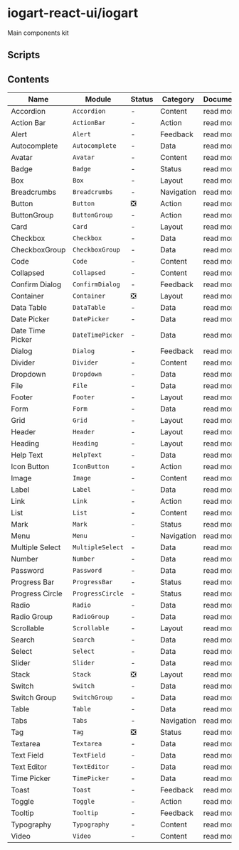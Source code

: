 # iogart-react-ui/iogart

Main components kit

## Scripts

## Contents

| Name             | Module           | Status | Category   | Documentation |
| ---------------- | ---------------- | ------ | ---------- | ------------- |
| Accordion        | `Accordion`      | -      | Content    | read more     |
| Action Bar       | `ActionBar`      | -      | Action     | read more     |
| Alert            | `Alert`          | -      | Feedback   | read more     |
| Autocomplete     | `Autocomplete`   | -      | Data       | read more     |
| Avatar           | `Avatar`         | -      | Content    | read more     |
| Badge            | `Badge`          | -      | Status     | read more     |
| Box              | `Box`            | -      | Layout     | read more     |
| Breadcrumbs      | `Breadcrumbs`    | -      | Navigation | read more     |
| Button           | `Button`         | ❎     | Action     | read more     |
| ButtonGroup      | `ButtonGroup`    | -      | Action     | read more     |
| Card             | `Card`           | -      | Layout     | read more     |
| Checkbox         | `Checkbox`       | -      | Data       | read more     |
| CheckboxGroup    | `CheckboxGroup`  | -      | Data       | read more     |
| Code             | `Code`           | -      | Content    | read more     |
| Collapsed        | `Collapsed`      | -      | Content    | read more     |
| Confirm Dialog   | `ConfirmDialog`  | -      | Feedback   | read more     |
| Container        | `Container`      | ❎     | Layout     | read more     |
| Data Table       | `DataTable`      | -      | Data       | read more     |
| Date Picker      | `DatePicker`     | -      | Data       | read more     |
| Date Time Picker | `DateTimePicker` | -      | Data       | read more     |
| Dialog           | `Dialog`         | -      | Feedback   | read more     |
| Divider          | `Divider`        | -      | Content    | read more     |
| Dropdown         | `Dropdown`       | -      | Data       | read more     |
| File             | `File`           | -      | Data       | read more     |
| Footer           | `Footer`         | -      | Layout     | read more     |
| Form             | `Form`           | -      | Data       | read more     |
| Grid             | `Grid`           | -      | Layout     | read more     |
| Header           | `Header`         | -      | Layout     | read more     |
| Heading          | `Heading`        | -      | Layout     | read more     |
| Help Text        | `HelpText`       | -      | Data       | read more     |
| Icon Button      | `IconButton`     | -      | Action     | read more     |
| Image            | `Image`          | -      | Content    | read more     |
| Label            | `Label`          | -      | Data       | read more     |
| Link             | `Link`           | -      | Action     | read more     |
| List             | `List`           | -      | Content    | read more     |
| Mark             | `Mark`           | -      | Status     | read more     |
| Menu             | `Menu`           | -      | Navigation | read more     |
| Multiple Select  | `MultipleSelect` | -      | Data       | read more     |
| Number           | `Number`         | -      | Data       | read more     |
| Password         | `Password`       | -      | Data       | read more     |
| Progress Bar     | `ProgressBar`    | -      | Status     | read more     |
| Progress Circle  | `ProgressCircle` | -      | Status     | read more     |
| Radio            | `Radio`          | -      | Data       | read more     |
| Radio Group      | `RadioGroup`     | -      | Data       | read more     |
| Scrollable       | `Scrollable`     | -      | Layout     | read more     |
| Search           | `Search`         | -      | Data       | read more     |
| Select           | `Select`         | -      | Data       | read more     |
| Slider           | `Slider`         | -      | Data       | read more     |
| Stack            | `Stack`          | ❎     | Layout     | read more     |
| Switch           | `Switch`         | -      | Data       | read more     |
| Switch Group     | `SwitchGroup`    | -      | Data       | read more     |
| Table            | `Table`          | -      | Data       | read more     |
| Tabs             | `Tabs`           | -      | Navigation | read more     |
| Tag              | `Tag`            | ❎     | Status     | read more     |
| Textarea         | `Textarea`       | -      | Data       | read more     |
| Text Field       | `TextField`      | -      | Data       | read more     |
| Text Editor      | `TextEditor`     | -      | Data       | read more     |
| Time Picker      | `TimePicker`     | -      | Data       | read more     |
| Toast            | `Toast`          | -      | Feedback   | read more     |
| Toggle           | `Toggle`         | -      | Action     | read more     |
| Tooltip          | `Tooltip`        | -      | Feedback   | read more     |
| Typography       | `Typography`     | -      | Content    | read more     |
| Video            | `Video`          | -      | Content    | read more     |
